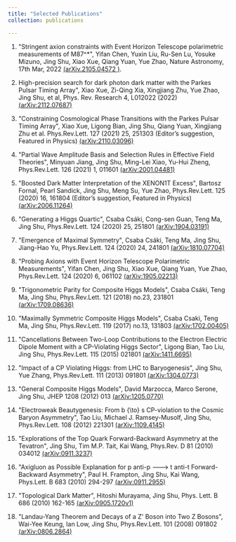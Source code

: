 ```yaml
---
title: "Selected Publications"
collection: publications

---
```


1. "Stringent axion constraints with Event Horizon Telescope polarimetric measurements of M87^\*", Yifan Chen, Yuxin Liu, Ru-Sen Lu, Yosuke Mizuno, Jing Shu, Xiao Xue, Qiang Yuan, Yue Zhao, Nature Astronomy, 17th Mar, 2022 [(arXiv.2105.04572 )](https://arxiv.org/abs/2105.04572).

2. High-precision search for dark photon dark matter with the Parkes Pulsar Timing Array", Xiao Xue, Zi-Qing Xia, Xingjiang Zhu, Yue Zhao, Jing Shu, et al, Phys. Rev. Research 4, L012022 (2022) [(arXiv:2112.07687)](https://arxiv.org/abs/2112.07687)

3. "Constraining Cosmological Phase Transitions with the Parkes Pulsar Timing Array", Xiao Xue, Ligong Bian, Jing Shu, Qiang Yuan, Xingjiang Zhu et al. Phys.Rev.Lett. 127 (2021) 25, 251303 (Editor’s suggestion, Featured in Physics) [(arXiv:2110.03096)](https://arxiv.org/abs/2110.03096)
 
4. "Partial Wave Amplitude Basis and Selection Rules in Effective Field Theories", Minyuan Jiang, Jing Shu, Ming-Lei Xiao, Yu-Hui Zheng, Phys.Rev.Lett. 126 (2021) 1, 011601 [(arXiv:2001.04481)](https://arxiv.org/abs/2001.04481)

5. "Boosted Dark Matter Interpretation of the XENON1T Excess", Bartosz Fornal, Pearl Sandick, Jing Shu, Meng Su, Yue Zhao, Phys.Rev.Lett. 125 (2020) 16, 161804 (Editor’s suggestion, Featured in Physics) [(arXiv:2006.11264)](https://arxiv.org/abs/2006.11264) 

6. "Generating a Higgs Quartic", Csaba Csáki, Cong-sen Guan, Teng Ma, Jing Shu, Phys.Rev.Lett. 124 (2020) 25, 251801 [(arXiv:1904.03191)](https://arxiv.org/abs/1904.03191)
 
7. "Emergence of Maximal Symmetry", Csaba Csáki, Teng Ma, Jing Shu, Jiang-Hao Yu, Phys.Rev.Lett. 124 (2020) 24, 241801 [(arXiv:1810.07704)](https://arxiv.org/abs/1810.07704)

8. "Probing Axions with Event Horizon Telescope Polarimetric Measurements", Yifan Chen, Jing Shu, Xiao Xue, Qiang Yuan, Yue Zhao, Phys.Rev.Lett. 124 (2020) 6, 061102 [(arXiv:1905.02213)](https://arxiv.org/abs/1905.02213)

9. "Trigonometric Parity for Composite Higgs Models", Csaba Csáki, Teng Ma, Jing Shu, Phys.Rev.Lett. 121 (2018) no.23, 231801 [(arXiv:1709.08636)](https://arxiv.org/abs/1709.08636)
 
10. "Maximally Symmetric Composite Higgs Models", Csaba Csaki, Teng Ma, Jing Shu, Phys.Rev.Lett. 119 (2017) no.13, 131803 [(arXiv:1702.00405)](https://arxiv.org/abs/1702.00405)
 
11. "Cancellations Between Two-Loop Contributions to the Electron Electric Dipole Moment with a CP-Violating Higgs Sector", Ligong Bian, Tao Liu, Jing Shu, Phys.Rev.Lett. 115 (2015) 021801 [(arXiv:1411.6695)](https://arxiv.org/abs/1411.6695)

12. "Impact of a CP Violating Higgs: from LHC to Baryogenesis", Jing Shu, Yue Zhang, Phys.Rev.Lett. 111 (2013) 091801 [(arXiv:1304.0773)](https://arxiv.org/abs/1304.0773)
 
13. "General Composite Higgs Models", David Marzocca, Marco Serone, Jing Shu, JHEP 1208 (2012) 013 [(arXiv:1205.0770)](https://arxiv.org/abs/1205.0770)
 
14. "Electroweak Beautygenesis: From b {\to} s CP-violation to the Cosmic Baryon Asymmetry", Tao Liu, Michael J. Ramsey-Musolf, Jing Shu, Phys.Rev.Lett. 108 (2012) 221301 [(arXiv:1109.4145)](https://arxiv.org/abs/1109.4145)
 
15. "Explorations of the Top Quark Forward-Backward Asymmetry at the Tevatron", Jing Shu, Tim M.P. Tait, Kai Wang, Phys.Rev. D 81 (2010) 034012 [(arXiv:0911.3237)](https://arxiv.org/abs/0911.3237)

16. "Axigluon as Possible Explanation for p anti-p ---> t anti-t Forward-Backward Asymmetry", Paul H. Frampton, Jing Shu, Kai Wang, Phys.Lett. B 683 (2010) 294-297 [(arXiv:0911.2955)](https://arxiv.org/abs/0911.2955)

17. "Topological Dark Matter", Hitoshi Murayama, Jing Shu, Phys. Lett. B 686 (2010) 162-165 [(arXiv:0905.1720v1)](https://arxiv.org/abs/0905.1720v1)
 
18. "Landau-Yang Theorem and Decays of a Z' Boson into Two Z Bosons", Wai-Yee Keung, Ian Low, Jing Shu, Phys.Rev.Lett. 101 (2008) 091802 [(arXiv:0806.2864)](https://arxiv.org/abs/0806.2864)
